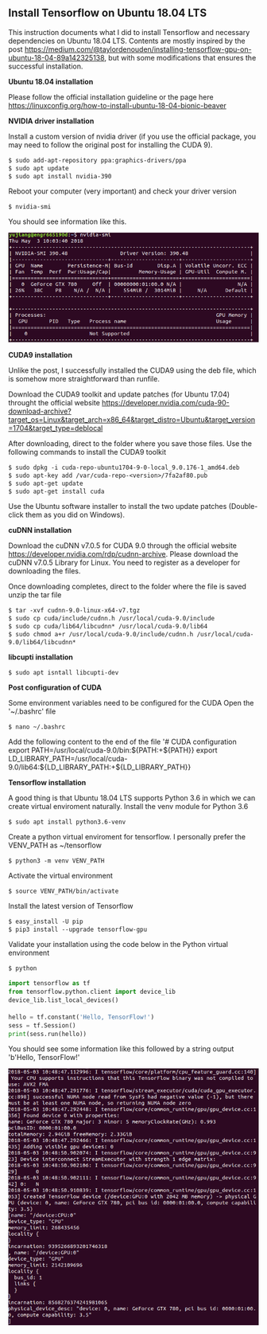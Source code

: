 ## Install Tensorflow on Ubuntu 18.04 LTS

This instruction documents what I did to install Tensorflow and necessary dependencies on Ubuntu 18.04 LTS. Contents are mostly inspired by the post https://medium.com/@taylordenouden/installing-tensorflow-gpu-on-ubuntu-18-04-89a142325138, but with some modifications that ensures the successful installation. 

**Ubuntu 18.04 installation**

Please follow the official installation guideline or the page here https://linuxconfig.org/how-to-install-ubuntu-18-04-bionic-beaver

**NVIDIA driver installation**

Install a custom version of nvidia driver (if you use the official package, you may need to follow the original post for installing the CUDA 9). 
```shell
$ sudo add-apt-repository ppa:graphics-drivers/ppa
$ sudo apt update
$ sudo apt install nvidia-390
```
Reboot your computer (very important) and check your driver version
```shell
$ nvidia-smi
```
You should see information like this.
<p align="left">
  <img src="doc/img/nvidia_driver.png">
</p>

**CUDA9 installation**

Unlike the post, I successfully installed the CUDA9 using the deb file, which is somehow more straightforward than runfile.

Download the CUDA9 toolkit and update patches (for Ubuntu 17.04) throught the official website https://developer.nvidia.com/cuda-90-download-archive?target_os=Linux&target_arch=x86_64&target_distro=Ubuntu&target_version=1704&target_type=deblocal

After downloading, direct to the folder where you save those files.
Use the following commands to install the CUDA9 toolkit
```shell
$ sudo dpkg -i cuda-repo-ubuntu1704-9-0-local_9.0.176-1_amd64.deb
$ sudo apt-key add /var/cuda-repo-<version>/7fa2af80.pub
$ sudo apt-get update
$ sudo apt-get install cuda
```
Use the Ubuntu software installer to install the two update patches (Double-click them as you did on Windows).

**cuDNN installation**

Download the cuDNN v7.0.5 for CUDA 9.0 through the official website https://developer.nvidia.com/rdp/cudnn-archive. Please download the cuDNN v7.0.5 Library for Linux. You need to register as a developer for downloading the files.

Once downloading completes, direct to the folder where the file is saved
unzip the tar file
```shell
$ tar -xvf cudnn-9.0-linux-x64-v7.tgz
$ sudo cp cuda/include/cudnn.h /usr/local/cuda-9.0/include
$ sudo cp cuda/lib64/libcudnn* /usr/local/cuda-9.0/lib64
$ sudo chmod a+r /usr/local/cuda-9.0/include/cudnn.h /usr/local/cuda-9.0/lib64/libcudnn*
```
**libcupti installation**

```shell
$ sudo apt isntall libcupti-dev
```
**Post configuration of CUDA**

Some environment variables need to be configured for the CUDA
Open the '~/.bashrc' file
```shell
$ nano ~/.bashrc
```
Add the following content to the end of the file
'# CUDA configuration
export PATH=/usr/local/cuda-9.0/bin:${PATH:+${PATH}}
export LD_LIBRARY_PATH=/usr/local/cuda-9.0/lib64:${LD_LIBRARY_PATH:+${LD_LIBRARY_PATH}}

**Tensorflow installation**

A good thing is that Ubuntu 18.04 LTS supports Python 3.6 in which we can create virtual enviroment naturally. 
Install the venv module for Python 3.6
```shell
$ sudo apt install python3.6-venv
```
Create a python virtual enviroment for tensorflow. I personally prefer the VENV_PATH as ~/tensorflow
```shell
$ python3 -m venv VENV_PATH
```
Activate the virtual environment
```shell
$ source VENV_PATH/bin/activate
```
Install the latest version of Tensorflow
```shell
$ easy_install -U pip
$ pip3 install --upgrade tensorflow-gpu
```
Validate your installation using the code below in the Python virtual environment
```shell
$ python
```
```python
import tensorflow as tf
from tensorflow.python.client import device_lib
device_lib.list_local_devices()

hello = tf.constant('Hello, TensorFlow!')
sess = tf.Session()
print(sess.run(hello))
```
You should see some information like this followed by a string output 'b'Hello, TensorFlow!'
<p align="left">
  <img src="doc/img/gpu_info.png">
</p>
